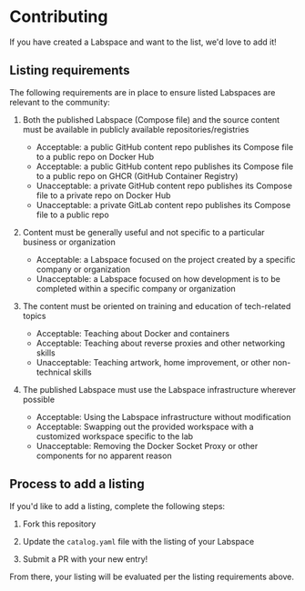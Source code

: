 # Contributing

If you have created a Labspace and want to the list, we'd love to add it!

## Listing requirements

The following requirements are in place to ensure listed Labspaces are relevant to the community:

1. Both the published Labspace (Compose file) and the source content must be available in publicly available repositories/registries

    - Acceptable: a public GitHub content repo publishes its Compose file to a public repo on Docker Hub
    - Acceptable: a public GitHub content repo publishes its Compose file to a public repo on GHCR (GitHub Container Registry)
    - Unacceptable: a private GitHub content repo publishes its Compose file to a private repo on Docker Hub
    - Unacceptable: a private GitLab content repo publishes its Compose file to a public repo

2. Content must be generally useful and not specific to a particular business or organization

    - Acceptable: a Labspace focused on the project created by a specific company or organization
    - Unacceptable: a Labspace focused on how development is to be completed within a specific company or organization

3. The content must be oriented on training and education of tech-related topics

    - Acceptable: Teaching about Docker and containers
    - Acceptable: Teaching about reverse proxies and other networking skills
    - Unacceptable: Teaching artwork, home improvement, or other non-technical skills

4. The published Labspace must use the Labspace infrastructure wherever possible

    - Acceptable: Using the Labspace infrastructure without modification
    - Acceptable: Swapping out the provided workspace with a customized workspace specific to the lab
    - Unacceptable: Removing the Docker Socket Proxy or other components for no apparent reason


## Process to add a listing

If you'd like to add a listing, complete the following steps:

1. Fork this repository

2. Update the `catalog.yaml` file with the listing of your Labspace

3. Submit a PR with your new entry!

From there, your listing will be evaluated per the listing requirements above.
